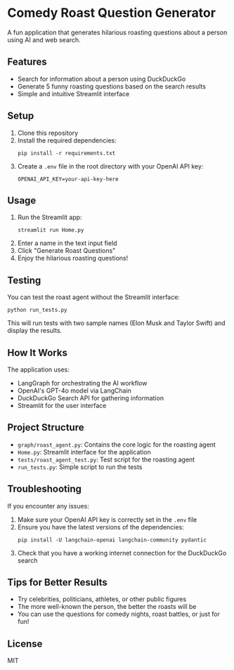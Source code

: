 # Comedy Roast Question Generator

A fun application that generates hilarious roasting questions about a person using AI and web search.

## Features

- Search for information about a person using DuckDuckGo
- Generate 5 funny roasting questions based on the search results
- Simple and intuitive Streamlit interface

## Setup

1. Clone this repository
2. Install the required dependencies:
   ```
   pip install -r requirements.txt
   ```
3. Create a `.env` file in the root directory with your OpenAI API key:
   ```
   OPENAI_API_KEY=your-api-key-here
   ```

## Usage

1. Run the Streamlit app:
   ```
   streamlit run Home.py
   ```
2. Enter a name in the text input field
3. Click "Generate Roast Questions"
4. Enjoy the hilarious roasting questions!

## Testing

You can test the roast agent without the Streamlit interface:

```
python run_tests.py
```

This will run tests with two sample names (Elon Musk and Taylor Swift) and display the results.

## How It Works

The application uses:
- LangGraph for orchestrating the AI workflow
- OpenAI's GPT-4o model via LangChain
- DuckDuckGo Search API for gathering information
- Streamlit for the user interface

## Project Structure

- `graph/roast_agent.py`: Contains the core logic for the roasting agent
- `Home.py`: Streamlit interface for the application
- `tests/roast_agent_test.py`: Test script for the roasting agent
- `run_tests.py`: Simple script to run the tests

## Troubleshooting

If you encounter any issues:

1. Make sure your OpenAI API key is correctly set in the `.env` file
2. Ensure you have the latest versions of the dependencies:
   ```
   pip install -U langchain-openai langchain-community pydantic
   ```
3. Check that you have a working internet connection for the DuckDuckGo search

## Tips for Better Results

- Try celebrities, politicians, athletes, or other public figures
- The more well-known the person, the better the roasts will be
- You can use the questions for comedy nights, roast battles, or just for fun!

## License

MIT

